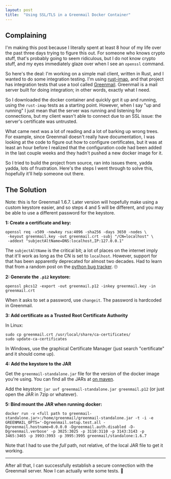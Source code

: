 ```yaml
---
layout: post
title:  "Using SSL/TLS in a Greenmail Docker Container"
---
```


## Complaining

I'm making this post because I literally spent at least 8 hour of my life over the past three days trying to figure this out. For someone who knows crypto stuff, that's probably going to seem ridiculous, but I do not know crypto stuff, and my eyes immediately glaze over when I see an `openssl` command.

So here's the deal: I'm working on a simple mail client, written in Rust, and I wanted to do some integration testing. I'm using [rust-imap](https://github.com/jonhoo/rust-imap), and that project has integration tests that use a tool called [Greenmail](https://greenmail-mail-test.github.io/greenmail/). Greenmail is a mail server built for doing integration; in other words, exactly what I need. 

So I downloaded the docker container and quickly got it up and running, using the `rust-imap` tests as a starting point. However, when I say "up and running" I just mean that the server was running and listening for connections, but my client wasn't able to connect due to an SSL issue: the server's certificate was untrusted.

What came next was a lot of reading and a lot of barking up wrong trees. For example, since Greenmail doesn't really have documentation, I was looking at the code to figure out how to configure certificates, but it was at least an hour before I realized that the configuration code had been added in the last couple weeks and they hadn't pushed a new docker image for it.

So I tried to build the project from source, ran into issues there, yadda yadda, lots of frustration. Here's the steps I went through to solve this, hopefully it'll help someone out there.

## The Solution

Note: this is for Greenmail 1.6.7. Later version will hopefully make using a custom keystore easier, and so steps 4 and 5 will be different, and you may be able to use a different password for the keystore.

**1: Create a certificate and key:**

```
openssl req -x509 -newkey rsa:4096 -sha256 -days 3650 -nodes \
 -keyout greenmail.key -out greenmail.crt -subj "/CN=localhost" \
 -addext "subjectAltName=DNS:localhost,IP:127.0.0.1"
 ```
 
 The `subjectAltName` is the critical bit; a lot of places on the internet imply that it'll work as long as the CN is set to `localhost`. However, support for that has been apparently deprecated for almost two decades.  Had to learn that from a random post on the [python bug tracker](https://bugs.python.org/issue34440#msg323786). 🙄 
 
**2: Generate the `.p12` keystore:**
 
 ```
 openssl pkcs12 -export -out greenmail.p12 -inkey greenmail.key -in greenmail.crt
```

When it asks to set a password, use `changeit`. The password is hardcoded in Greenmail.

**3: Add certificate as a Trusted Root Certificate Authority**

In Linux:

```
sudo cp greenmail.crt /usr/local/share/ca-certificates/
sudo update-ca-certificates
```

In Windows, use the graphical Certificate Manager (just search "certificate" and it should come up).

**4: Add the keystore to the JAR**

Get the `greenmail-standalone.jar` file for the version of the docker image you're using. You can find all the JARs at [on maven](https://mvnrepository.com/artifact/com.icegreen/greenmail-standalone).

Add the keystore: `jar uvf greenmail-standalone.jar greenmail.p12` (or just open the JAR in 7zip or whatever).

**5: Bind mount the JAR when running docker:**

```
docker run -v <full path to greenmail-standalone.jar>:/home/greenmail/greenmail-standalone.jar -t -i -e GREENMAIL_OPTS='-Dgreenmail.setup.test.all -Dgreenmail.hostname=0.0.0.0 -Dgreenmail.auth.disabled -D-Dgreenmail.verbose' -p 3025:3025 -p 3110:3110 -p 3143:3143 -p 3465:3465 -p 3993:3993 -p 3995:3995 greenmail/standalone:1.6.7
```

Note that I had to use the *full* path, not relative, of the local JAR file to get it working.

---------------------

After all that, I can successfully establish a secure connection with the Greenmail server. Now I can actually write some tests. 😤  
